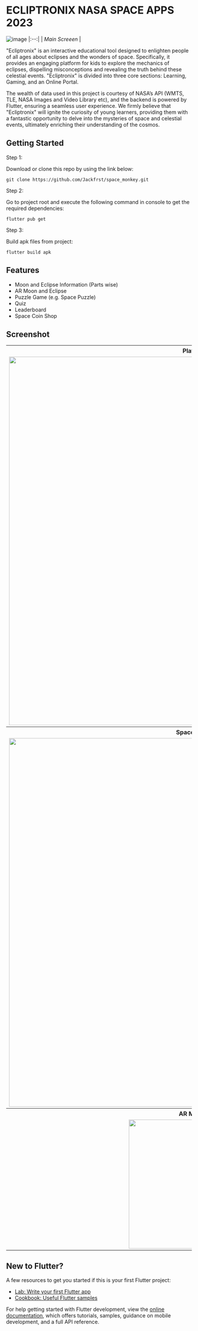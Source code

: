 # ECLIPTRONIX NASA SPACE APPS 2023

![image](https://github.com/Jackfrst/space_monkey/assets/60434580/d53784af-cef9-4d10-8d0c-0864925e4e5f)
|:--:| 
| *Main Screeen* |

"Ecliptronix" is an interactive educational tool designed to enlighten people of all ages about eclipses and the wonders of space. Specifically, it provides an engaging platform for kids to explore the mechanics of eclipses, dispelling misconceptions and revealing the truth behind these celestial events. "Ecliptronix" is divided into three core sections: Learning, Gaming, and an Online Portal.

The wealth of data used in this project is courtesy of NASA’s API (WMTS, TLE, NASA Images and Video Library etc), and the backend is powered by Flutter, ensuring a seamless user experience. We firmly believe that "Ecliptronix" will ignite the curiosity of young learners, providing them with a fantastic opportunity to delve into the mysteries of space and celestial events, ultimately enriching their understanding of the cosmos.

## Getting Started
Step 1:

Download or clone this repo by using the link below:

    git clone https://github.com/Jackfrst/space_monkey.git

Step 2:

Go to project root and execute the following command in console to get the required dependencies:

    flutter pub get 

Step 3:

Build apk files from project:

    flutter build apk

## Features
   - Moon and Eclipse Information (Parts wise)
   - AR Moon and Eclipse
   - Puzzle Game (e.g. Space Puzzle)
   - Quiz
   - Leaderboard
   - Space Coin Shop
    
## Screenshot

<table align="center">
  <tr>
    <th>Playing</th>
    <th>Learing</th>
  </tr>
  <tr>
    <td><img src="https://github.com/Jackfrst/space_monkey/assets/60434580/3ae93b53-bf49-4c97-9106-293d632417c4" width="1000"></td>
    <td><img src="https://github.com/Jackfrst/space_monkey/assets/60434580/2402cc34-3450-4a8e-9d21-1eeeacd79c7d" width="1000"></td>  
  </tr>

 <tr>
    <th>Space Shop</th>
    <th>Online Portal</th>
  </tr>
  <tr>
    <td><img src="https://github.com/Jackfrst/space_monkey/assets/60434580/f1500c2e-5610-4e4b-ba8c-db1caedf4492" width="1000"></td>
    <td><img src="https://github.com/Jackfrst/space_monkey/assets/60434580/4c3626f8-f1e5-4c7a-b6b8-4ad9a919a341" width="1000"></td>  
  </tr>

  <tr>
    <th>AR MOON</th>
    <th>AR ECLIPSE</th>
  </tr>
  <tr align="center">
    <td><img src="https://github.com/Jackfrst/space_monkey/assets/60434580/26b1ceab-a902-40f8-9512-05618453d357" width="350"></td>
    <td><img src="https://github.com/Jackfrst/space_monkey/assets/60434580/6d13dcdb-969a-42a9-94a6-3afd4ea32738" width="350"></td>
  </tr>
</table>

## New to Flutter?

A few resources to get you started if this is your first Flutter project:

- [Lab: Write your first Flutter app](https://docs.flutter.dev/get-started/codelab)
- [Cookbook: Useful Flutter samples](https://docs.flutter.dev/cookbook)

For help getting started with Flutter development, view the
[online documentation](https://docs.flutter.dev/), which offers tutorials,
samples, guidance on mobile development, and a full API reference.
